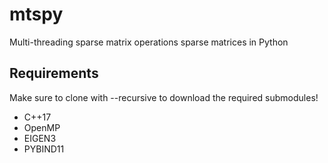 # mtspy

Multi-threading sparse matrix operations sparse matrices in Python

## Requirements

Make sure to clone with --recursive to download the required submodules!

- C++17
- OpenMP
- EIGEN3
- PYBIND11
